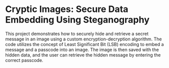 # Cryptic Images: Secure Data Embedding Using Steganography
This project demonstrates how to securely hide and retrieve a secret message in an image using a custom encryption-decryption algorithm. The code utilizes the concept of Least Significant Bit (LSB) encoding to embed a message and a passcode into an image. The image is then saved with the hidden data, and the user can retrieve the hidden message by entering the correct passcode.
